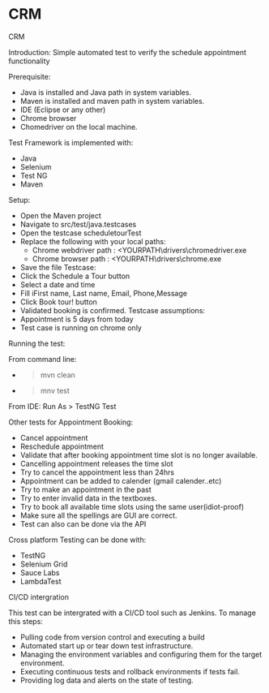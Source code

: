 # CRM
CRM

Introduction:
Simple automated test to verify the schedule appointment functionality

Prerequisite:
- Java is installed and Java path in system variables. 
- Maven is installed and maven path in system variables.
- IDE (Eclipse or any other)
- Chrome browser
- Chomedriver on the local machine. 

Test Framework is implemented with:
- Java
- Selenium
- Test NG
- Maven

Setup:
- Open the Maven project
- Navigate to src/test/java.testcases
- Open the testcase scheduletourTest
- Replace the following with your local paths:
	- Chrome webdriver path : <YOURPATH\\drivers\\chromedriver.exe
	- Chrome browser path : <YOURPATH\\drivers\\chrome.exe
- Save the file
Testcase:
 - Click the Schedule a Tour button
 - Select a date and time
 - Fill iFirst name, Last name, Email, Phone,Message
 - Click Book tour! button
 - Validated booking is confirmed.
Testcase assumptions:
 - Appointment is 5 days from today
 - Test case is running on chrome only

Running the test:

From command line:
* >mvn clean
* >mnv test
	
From IDE:
Run As > TestNG Test
	
Other tests for Appointment Booking:
- Cancel appointment
- Reschedule appointment
- Validate that after booking appointment time slot is no longer available.
- Cancelling appointment releases the time slot
- Try to cancel the appointment less than 24hrs
- Appointment can be added to calender (gmail calender..etc)
- Try to make an appointment in the past
- Try to enter invalid data in the textboxes.
- Try to book all available time slots using the same user(idiot-proof)
- Make sure all the spellings are GUI are correct.
- Test can also can be done via the API

Cross platform Testing can be done with:
- TestNG
- Selenium Grid
- Sauce Labs
- LambdaTest

CI/CD intergration

This test can be intergrated with a CI/CD tool such as Jenkins. To manage this steps:
- Pulling code from version control and executing a build
- Automated start up or tear down test infrastructure.
- Managing the environment variables and configuring them for the target environment.
- Executing continuous tests and rollback environments if tests fail.
- Providing log data and alerts on the state of testing.


